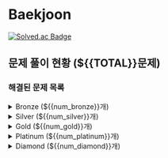 # Baekjoon

[![Solved.ac Badge](http://mazassumnida.wtf/api/v2/generate_badge?boj=bmryu0501)](https://solved.ac/bmryu0501)

## 문제 풀이 현황 (${{TOTAL}}문제)

### 해결된 문제 목록
<details>
    <summary> Bronze (${{num_bronze}}개) </summary>
    <div markdown="1">
        
    </div>
</details>
<details>
    <summary> Silver (${{num_silver}}개) </summary>
    <div markdown="1">
        
    </div>
</details>
<details>
    <summary> Gold (${{num_gold}}개)</summary>
    <div markdown="1">
        
    </div>
</details>
<details>
    <summary> Platinum (${{num_platinum}}개)</summary>
    <div markdown="1">
        
    </div>
</details>
<details>
    <summary> Diamond (${{num_diamond}}개)</summary>
    <div markdown="1">
        
    </div>
</details>